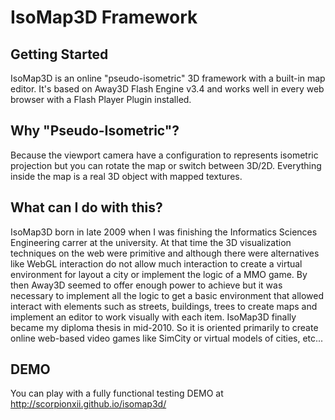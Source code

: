 IsoMap3D Framework
==================

Getting Started
---------------
IsoMap3D is an online "pseudo-isometric" 3D framework with a built-in map editor. It's based on Away3D Flash Engine v3.4 and works well in every web browser with a Flash Player Plugin installed.

Why "Pseudo-Isometric"?
-----------------------
Because the viewport camera have a configuration to represents isometric projection but you can rotate the map or switch between 3D/2D. Everything inside the map is a real 3D object with mapped textures.

What can I do with this?
------------------------
IsoMap3D born in late 2009 when I was finishing the Informatics Sciences Engineering carrer at the university. At that time the 3D visualization techniques on the web were primitive and although there were alternatives like WebGL interaction do not allow much interaction to create a virtual environment for layout a city or implement the logic of a MMO game. By then Away3D seemed to offer enough power to achieve but it was necessary to implement all the logic to get a basic environment that allowed interact with elements such as streets, buildings, trees to create maps and implement an editor to work visually with each item. IsoMap3D finally became my diploma thesis in mid-2010. So it is oriented primarily to create online web-based video games like SimCity or virtual models of cities, etc...

DEMO
----
You can play with a fully functional testing DEMO at http://scorpionxii.github.io/isomap3d/
